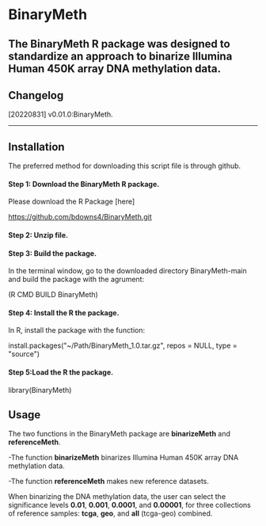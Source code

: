 # BinaryMeth


The BinaryMeth R package was designed to standardize an approach to binarize Illumina Human 450K array DNA methylation data.
---

## Changelog
[20220831] v0.01.0:BinaryMeth.

---

## Installation

The preferred method for downloading this script file is through github.


#### Step 1: Download the BinaryMeth R package.

Please download the R Package [here] 

https://github.com/bdowns4/BinaryMeth.git

#### Step 2: Unzip file.


#### Step 3: Build the package.

In the terminal window, go to the downloaded directory BinaryMeth-main and build the package with the agrument:

(R CMD BUILD BinaryMeth)

#### Step 4: Install the R the package.

In R, install the package with the function:

install.packages("~/Path/BinaryMeth_1.0.tar.gz", repos = NULL, type = "source")

#### Step 5:Load the R the package.

library(BinaryMeth)

## Usage

The two functions in the BinaryMeth package are **binarizeMeth** and **referenceMeth**.

-The function **binarizeMeth** binarizes Illumina Human 450K array DNA methylation data.

-The function **referenceMeth** makes new reference datasets.

When binarizing the DNA methylation data, the user can select the significance levels **0.01**, **0.001**, **0.0001**, and **0.00001**, for three collections of reference samples: **tcga**, **geo**, and **all** (tcga-geo) combined.
